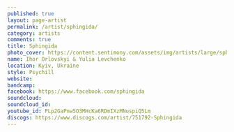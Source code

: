 ```yaml
---
published: true
layout: page-artist
permalink: /artist/sphingida/
category: artists
comments: true
title: Sphingida
photo_cover: https://content.sentimony.com/assets/img/artists/large/sphingida.jpg
name: Ihor Orlovskyi & Yulia Levchenko
location: Kyiv, Ukraine
style: Psychill
website: 
bandcamp: 
facebook: https://www.facebook.com/sphingida
soundcloud: 
soundcloud_id: 
youtube_id: PLp2GaPnw5O3MHcKa6RDmIXzMNuspiQ5Lm
discogs: https://www.discogs.com/artist/751792-Sphingida
---
```

